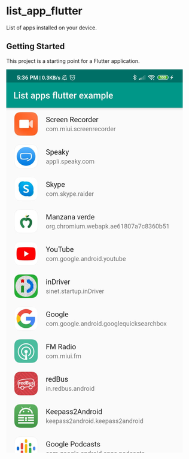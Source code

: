 # list_app_flutter

 List of apps installed on your device.

## Getting Started

This project is a starting point for a Flutter application.

![alt text](https://raw.githubusercontent.com/itamaradin15/list_apps_flutter/master/Screenshot_2019-12-27-17-36-19-205_com.itamar.flutter_app.jpg)


